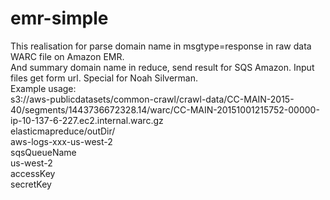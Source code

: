 # emr-simple
This realisation for parse domain name in msgtype=response in raw data WARC file on Amazon EMR.</br>
And summary domain name in reduce, send result for SQS Amazon. Input files get form url.
Special for Noah Silverman. </br>
Example usage: <inUrlPath> <outDir> <bucketName> <myQueueUrl> <region> <accessKey> <secretKey> </br>
s3://aws-publicdatasets/common-crawl/crawl-data/CC-MAIN-2015-40/segments/1443736672328.14/warc/CC-MAIN-20151001215752-00000-ip-10-137-6-227.ec2.internal.warc.gz  </br>
elasticmapreduce/outDir/  </br>
aws-logs-xxx-us-west-2  </br>
sqsQueueName  </br>
us-west-2 </br>
accessKey </br>
secretKey </br>
